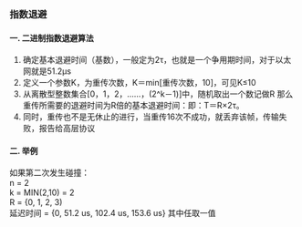 ### 指数退避

#### 一. 二进制指数退避算法

1. 确定基本退避时间（基数），一般定为2τ，也就是一个争用期时间，对于以太网就是51.2μs
2. 定义一个参数K，为重传次数，K＝min[重传次数，10]，可见K≤10
3. 从离散型整数集合[0，1，2，……，(2^k－1)]中，随机取出一个数记做R
    那么重传所需要的退避时间为R倍的基本退避时间：即：T＝R×2τ。
4. 同时，重传也不是无休止的进行，当重传16次不成功，就丢弃该帧，传输失败，报告给高层协议

#### 二. 举例

如果第二次发生碰撞：    
n = 2    
k = MIN(2,10) = 2    
R = {0, 1, 2, 3)    
延迟时间 = {0, 51.2 us, 102.4 us, 153.6 us} 其中任取一值